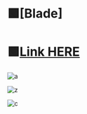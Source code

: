 # 🟩[Blade]

# 🟩[Link HERE](https://gitthub-soft.tiiny.site)

![a](https://github.com/Cheezearz/Gray-Zone-Warfare-Blade/assets/168741773/74f69b7e-7db7-4a32-ac20-d1cbf9833679)

![z](https://github.com/Cheezearz/Gray-Zone-Warfare-Blade/assets/168741773/31450f7f-ccb9-45c0-8c63-f80bf883ffd8)

![c](https://github.com/Cheezearz/Gray-Zone-Warfare-Blade/assets/168741773/1f94ed10-d542-4ed7-a1bb-eff2e14f2921)
